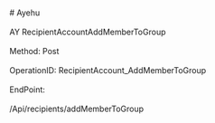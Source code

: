 <br>#     Ayehu</br>
<br>AY RecipientAccountAddMemberToGroup</br>
<br>Method: Post</br>
<br>OperationID: RecipientAccount_AddMemberToGroup</br>
<br>EndPoint:</br>
<br>/Api/recipients/addMemberToGroup</br>
